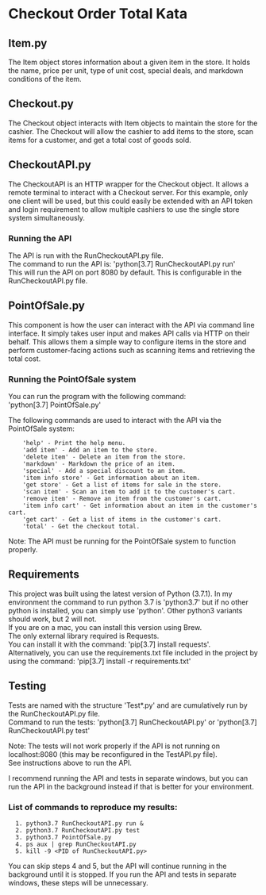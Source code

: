# Checkout Order Total Kata  
  
## Item.py  
The Item object stores information about a given item in the store. It holds the name, price per unit, type of unit cost, special deals, and markdown conditions of the item.  
  
## Checkout.py  
The Checkout object interacts with Item objects to maintain the store for the cashier. The Checkout will allow the cashier to add items to the store, scan items for a customer, and get a total cost of goods sold.  
  
## CheckoutAPI.py  
The CheckoutAPI is an HTTP wrapper for the Checkout object. It allows a remote terminal to interact with a Checkout server. For this example, only one client will be used, but this could easily be extended with an API token and login requirement to allow multiple cashiers to use the single store system simultaneously.  
  
### Running the API  
The API is run with the RunCheckoutAPI.py file.  
The command to run the API is: 'python[3.7] RunCheckoutAPI.py run'  
This will run the API on port 8080 by default. This is configurable in the RunCheckoutAPI.py file.  
  
## PointOfSale.py  
This component is how the user can interact with the API via command line interface. It simply takes user input and makes API calls via HTTP on their behalf. This allows them a simple way to configure items in the store and perform customer-facing actions such as scanning items and retrieving the total cost.  
  
### Running the PointOfSale system  
You can run the program with the following command:  
    'python[3.7] PointOfSale.py'  
  
The following commands are used to interact with the API via the PointOfSale system:  
```
    'help' - Print the help menu.  
    'add item' - Add an item to the store.  
    'delete item' - Delete an item from the store.  
    'markdown' - Markdown the price of an item.  
    'special' - Add a special discount to an item.  
    'item info store' - Get information about an item.  
    'get store' - Get a list of items for sale in the store.  
    'scan item' - Scan an item to add it to the customer's cart.  
    'remove item' - Remove an item from the customer's cart.  
    'item info cart' - Get information about an item in the customer's cart.  
    'get cart' - Get a list of items in the customer's cart.  
    'total' - Get the checkout total.  
```
Note: The API must be running for the PointOfSale system to function properly.  
  
## Requirements  
This project was built using the latest version of Python (3.7.1). In my environment the command to run python 3.7 is 'python3.7' but if no other python is installed, you can simply use 'python'. Other python3 variants should work, but 2 will not.  
If you are on a mac, you can install this version using Brew.  
The only external library required is Requests.  
You can install it with the command: 'pip[3.7] install requests'.  
Alternatively, you can use the requirements.txt file included in the project by using the command: 'pip[3.7] install -r requirements.txt'  
  
## Testing  
Tests are named with the structure 'Test*.py' and are cumulatively run by the RunCheckoutAPI.py file.  
Command to run the tests: 'python[3.7] RunCheckoutAPI.py' or 'python[3.7] RunCheckoutAPI.py test'  
  
Note: The tests will not work properly if the API is not running on localhost:8080 (this may be reconfigured in the TestAPI.py file).    
See instructions above to run the API.    
  
I recommend running the API and tests in separate windows, but you can run the API in the background instead if that is better for your environment.  
  
### List of commands to reproduce my results:   
      1. python3.7 RunCheckoutAPI.py run &  
      2. python3.7 RunCheckoutAPI.py test  
      3. python3.7 PointOfSale.py  
      4. ps aux | grep RunCheckoutAPI.py  
      5. kill -9 <PID of RunCheckoutAPI.py>  
  
You can skip steps 4 and 5, but the API will continue running in the background until it is stopped. If you run the API and tests in separate windows, these steps will be unnecessary.  
